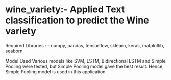 # wine_variety:- Applied Text classification to predict the Wine variety
Required Libraries : - 
numpy,
pandas,
tensorflow,
sklearn,
keras,
matplotlib,
seaborn

Model Used
Various models like SVM, LSTM, Bidirectional LSTM and Simple Pooling were tested, but Simple Pooling model gave the best result. Hence, Simple Pooling model is used in this application.
